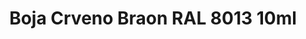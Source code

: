 ---
layout: product
title: "Boja Crveno Braon RAL 8013 10ml"
price: "330" 
desc: "Acrylic Laquer 10mL"
img_path: "/assets/img/RC066.jpg"
brand: "AK "
available: true
special_offer: false
new: false
soon: false
cat: "020000"
subcat: "020200"
subsubcat: "020201"
sifra: "RC066"
---